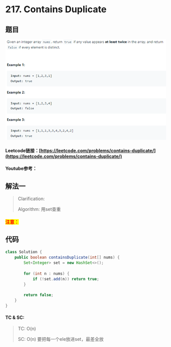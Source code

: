 # 217. Contains Duplicate

## 题目

![](<../../.gitbook/assets/image (28).png>)

#### Leetcode链接：[https://leetcode.com/problems/contains-duplicate/](https://leetcode.com/problems/contains-duplicate/)

#### Youtube参考：

## 解法一

> Clarification:&#x20;
>
> Algorithm: 用set查重

#### <mark style="color:red;">注意：</mark>

## 代码

```java
class Solution {
    public boolean containsDuplicate(int[] nums) {
        Set<Integer> set = new HashSet<>();

        for (int n : nums) {
            if (!set.add(n)) return true;
        }

        return false;
    }
}
```

#### TC & SC:&#x20;

> TC: O(n)
>
> SC: O(n) 要把每一个ele放进set，最差全放
